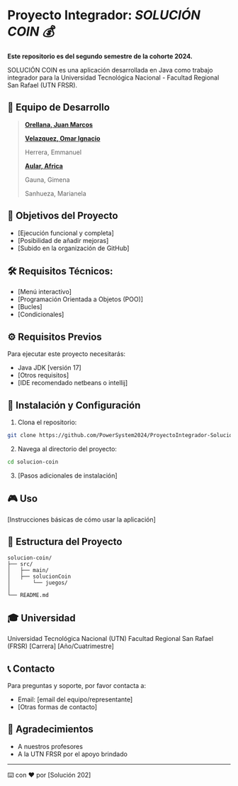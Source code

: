 # Proyecto Integrador: *SOLUCIÓN COIN 💰*
**Este repositorio es del segundo semestre de la cohorte 2024.**

SOLUCIÓN COIN es una aplicación desarrollada en Java como trabajo integrador para la Universidad Tecnológica Nacional - Facultad Regional San Rafael (UTN FRSR).

## 👥 Equipo de Desarrollo
> [**Orellana, Juan Marcos**](https://github.com/juanmarcoso)
>
> [**Velazquez, Omar Ignacio**](https://github.com/IgnacioVelazquez92)
>
> Herrera, Emmanuel
>
> [**Aular, Africa**](https://github.com/AFRIAULAR)
>
> Gauna, Gimena
>
> Sanhueza, Marianela

## 🎯 Objetivos del Proyecto
- [Ejecución funcional y completa]
- [Posibilidad de añadir mejoras]
- [Subido en la organización de GitHub]

## 🛠️ Requisitos Técnicos:
- [Menú interactivo]
- [Programación Orientada a Objetos (POO)]
- [Bucles]
- [Condicionales]


## ⚙️ Requisitos Previos
Para ejecutar este proyecto necesitarás:
- Java JDK [versión 17]
- [Otros requisitos]
- [IDE recomendado netbeans o intellij]

## 🚀 Instalación y Configuración
1. Clona el repositorio:
```bash
git clone https://github.com/PowerSystem2024/ProyectoIntegrador-Solucion202.git
```

2. Navega al directorio del proyecto:
```bash
cd solucion-coin
```

3. [Pasos adicionales de instalación]

## 🎮 Uso
[Instrucciones básicas de cómo usar la aplicación]

## 📁 Estructura del Proyecto
```
solucion-coin/
├── src/
│   ├── main/
│   ├── solucionCoin
│       └── juegos/
│
└── README.md
```

## 🎓 Universidad
Universidad Tecnológica Nacional (UTN)
Facultad Regional San Rafael (FRSR)
[Carrera]
[Año/Cuatrimestre]

## 📞 Contacto
Para preguntas y soporte, por favor contacta a:
- Email: [email del equipo/representante]
- [Otras formas de contacto]

## 🙏 Agradecimientos
- A nuestros profesores
- A la UTN FRSR por el apoyo brindado

---
⌨️ con ❤️ por [Solución 202] 